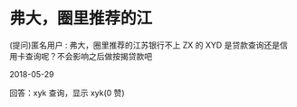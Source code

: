 # 弗大，圈里推荐的江

(提问)匿名用户 : 弗大，圈里推荐的江苏银行不上 ZX 的 XYD 是贷款查询还是信用卡查询呢？不会影响之后做按揭贷款吧

2018-05-29

回答：xyk 查询，显示 xyk(0 赞)